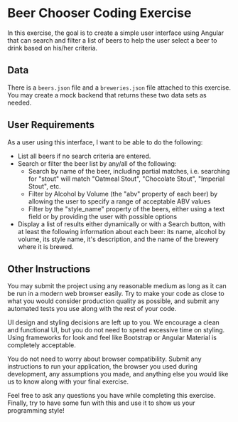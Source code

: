 Beer Chooser Coding Exercise
============================

In this exercise, the goal is to create a simple user interface using Angular
that can search and filter a list of beers to help the user select a beer to
drink based on his/her criteria.

Data
----

There is a `beers.json` file and a `breweries.json` file attached to this
exercise. You may create a mock backend that returns these two data sets as
needed.

User Requirements
-----------------

As a user using this interface, I want to be able to do the following:

- List all beers if no search criteria are entered.
- Search or filter the beer list by any/all of the following:
    - Search by name of the beer, including partial matches, i.e.
      searching for "stout" will match "Oatmeal Stout", "Chocolate
      Stout", "Imperial Stout", etc.
    - Filter by Alcohol by Volume (the "abv" property of each beer)
      by allowing the user to specify a range of acceptable ABV
      values
    - Filter by the "style\_name" property of the beers, either using
      a text field or by providing the user with possible
      options
- Display a list of results either dynamically or with a Search
  button, with at least the following information about each beer:
  its name, alcohol by volume, its style name, it's description, and
  the name of the brewery where it is brewed.

Other Instructions
------------------

You may submit the project using any reasonable medium as long as it can be run
in a modern web browser easily. Try to make your code as close to what you
would consider production quality as possible, and submit any automated tests
you use along with the rest of your code.

UI design and styling decisions are left up to you. We encourage a clean and
functional UI, but you do not need to spend excessive time on styling. Using
frameworks for look and feel like Bootstrap or Angular Material is completely
acceptable.

You do not need to worry about browser compatibility. Submit any instructions
to run your application, the browser you used during development, any
assumptions you made, and anything else you would like us to know along with
your final exercise.

Feel free to ask any questions you have while completing this exercise.
Finally, try to have some fun with this and use it to show us your programming
style!
